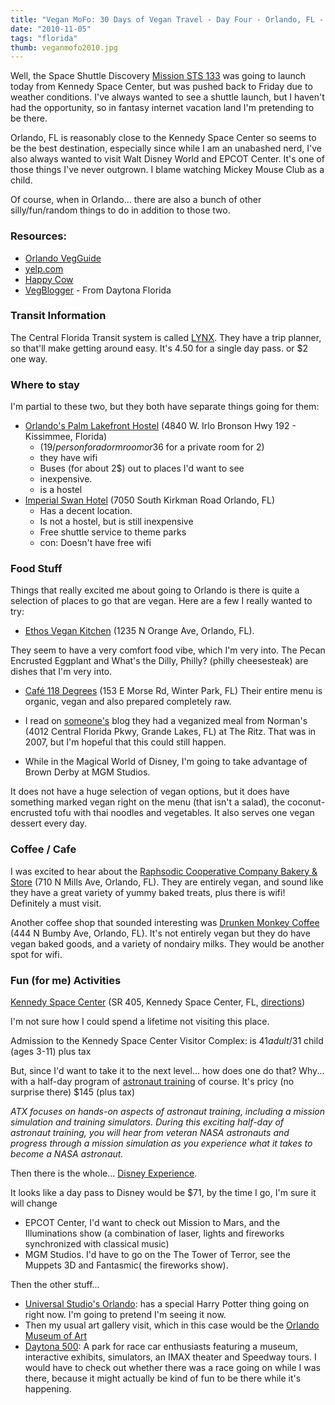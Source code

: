 ```yaml
---
title: "Vegan MoFo: 30 Days of Vegan Travel - Day Four - Orlando, FL - The City Beautiful - In honor of the shuttle launch"
date: "2010-11-05"
tags: "florida"
thumb: veganmofo2010.jpg
---
```


Well, the Space Shuttle Discovery [Mission STS 133](http://www.nasa.gov/mission_pages/shuttle/shuttlemissions/sts133/index.html) was going to launch today from Kennedy Space Center, but was pushed back to Friday due to weather conditions. I've always wanted to see a shuttle launch, but I haven't had the opportunity, so in fantasy internet vacation land I'm pretending to be there.

Orlando, FL is reasonably close to the Kennedy Space Center so seems to be the best destination, especially since while I am an unabashed nerd, I've also always wanted to visit Walt Disney World and EPCOT Center. It's one of those things I've never outgrown. I blame watching Mickey Mouse Club as a child.

Of course, when in Orlando... there are also a bunch of other silly/fun/random things to do in addition to those two.

### Resources:

- [Orlando VegGuide](http://www.vegguide.org/region/223)
- [yelp.com](http://www.yelp.com/orlando-fl)
- [Happy Cow](http://www.happycow.net/north_america/usa/florida/orlando/)
- [VegBlogger](http://www.vegblogger.com/) - From Daytona Florida

### Transit Information

The Central Florida Transit system is called [LYNX](http://www.golynx.com/). They have a trip planner, so that'll make getting around easy. It's 4.50 for a single day pass. or $2 one way.

### Where to stay

I'm partial to these two, but they both have separate things going for them:

- [Orlando's Palm Lakefront Hostel](http://www.orlandohostels.com/) (4840 W. Irlo Bronson Hwy 192 - Kissimmee, Florida)
    - (19$/person for a dorm room or 36$ for a private room for 2)
    - they have wifi
    - Buses (for about 2$) out to places I'd want to see
    - inexpensive.
    - is a hostel
- [Imperial Swan Hotel](http://www.imperialswanorlando.com/) (7050 South Kirkman Road Orlando, FL)
    - Has a decent location.
    - Is not a hostel, but is still inexpensive
    - Free shuttle service to theme parks
    - con: Doesn't have free wifi

### Food Stuff

Things that really excited me about going to Orlando is there is quite a selection of places to go that are vegan. Here are a few I really wanted to try:

- [Ethos Vegan Kitchen](http://www.ethosvegankitchen.com/) (1235 N Orange Ave, Orlando, FL).

They seem to have a very comfort food vibe, which I'm very into. The Pecan Encrusted Eggplant and What's the Dilly, Philly? (philly cheesesteak) are dishes that I'm very into.

- [Café 118 Degrees](http://www.cafe118.com/) (153 E Morse Rd, Winter Park, FL) Their entire menu is organic, vegan and also prepared completely raw.

- I read on [someone's](http://www.lifestylesofthechicandvegan.com/2007/09/shooting-tiger-in-orlando-panther.html) blog they had a veganized meal from Norman's (4012 Central Florida Pkwy, Grande Lakes, FL) at The Ritz. That was in 2007, but I'm hopeful that this could still happen.
- While in the Magical World of Disney, I'm going to take advantage of Brown Derby at MGM Studios.

It does not have a huge selection of vegan options, but it does have something marked vegan right on the menu (that isn't a salad), the coconut-encrusted tofu with thai noodles and vegetables. It also serves one vegan dessert every day.

### Coffee / Cafe

I was excited to hear about the [Raphsodic Cooperative Company Bakery & Store](http://www.raphsodic.com/) (710 N Mills Ave, Orlando, FL). They are entirely vegan, and sound like they have a great variety of yummy baked treats, plus there is wifi! Definitely a must visit.

Another coffee shop that sounded interesting was [Drunken Monkey Coffee](http://www.drunkenmonkeycoffee.com/) (444 N Bumby Ave, Orlando, FL). It's not entirely vegan but they do have vegan baked goods, and a variety of nondairy milks. They would be another spot for wifi.

### Fun (for me) Activities

[Kennedy Space Center](http://www.kennedyspacecenter.com/) (SR 405, Kennedy Space Center, FL, [directions](http://www.kennedyspacecenter.com/driving-directions.aspx))

I'm not sure how I could spend a lifetime not visiting this place.

Admission to the Kennedy Space Center Visitor Complex: is $41 adult/$31 child (ages 3-11) plus tax

But, since I'd want to take it to the next level... how does one do that? Why... with a half-day program of [astronaut training](http://www.kennedyspacecenter.com/astronaut-training-experience.aspx) of course. It's pricy (no surprise there) $145 (plus tax)

_ATX focuses on hands-on aspects of astronaut training, including a mission simulation and training simulators. During this exciting half-day of astronaut training, you will hear from veteran NASA astronauts and progress through a mission simulation as you experience what it takes to become a NASA astronaut._

Then there is the whole... [Disney Experience](www.disney.com).

It looks like a day pass to Disney would be $71, by the time I go, I'm sure it will change

- EPCOT Center, I'd want to check out Mission to Mars, and the Illuminations show (a combination of laser, lights and fireworks synchronized with classical music)
- MGM Studios. I'd have to go on the The Tower of Terror, see the Muppets 3D and Fantasmic( the fireworks show).

Then the other stuff...

- [Universal Studio's Orlando](http://www.universalorlando.com/Home/harrypotter.aspx): has a special Harry Potter thing going on right now. I'm going to pretend I'm seeing it now.
- Then my usual art gallery visit, which in this case would be the [Orlando Museum of Art](http://www.omart.org/)
- [Daytona 500](http://www.daytonainternationalspeedway.com/): A park for race car enthusiasts featuring a museum, interactive exhibits, simulators, an IMAX theater and Speedway tours. I would have to check out whether there was a race going on while I was there, because it might actually be kind of fun to be there while it's happening.
